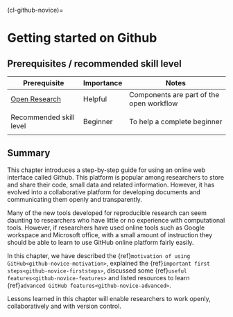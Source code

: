(cl-github-novice)=
# Getting started on Github

## Prerequisites / recommended skill level

| Prerequisite |  Importance  |  Notes  |
| ---------------- |------------------ | --------- |
| [Open Research]({ref}`rr-open`) | Helpful | Components are part of the open workflow |
|                                                                    |
| Recommended skill level | Beginner   | To help a complete beginner |
|                                                                    |

## Summary

This chapter introduces a step-by-step guide for using an online web interface called Github.
This platform is popular among researchers to store and share their code, small data and related information.
However, it has evolved into a collaborative platform for developing documents and communicating them openly and transparently.

Many of the new tools developed for reproducible research can seem daunting to researchers who have little or no experience with computational tools. 
However, if researchers have used online tools such as Google workspace and Microsoft office, with a small amount of instruction they should be able to learn to use GitHub online platform fairly easily.

In this chapter, we have described the {ref}`motivation of using GitHub<github-novice-motivation>`, explained the {ref}`important first steps<github-novice-firststeps>`, discussed some {ref}`useful features<github-novice-features>` and listed resources to learn {ref}`advanced GitHub features<github-novice-advanced>`.

Lessons learned in this chapter will enable researchers to work openly, collaboratively and with version control.
